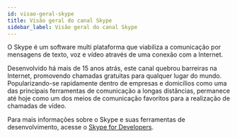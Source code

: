 ```yaml
---
id: visao-geral-skype
title: Visão geral do canal Skype
sidebar_label: Visão geral do canal Skype
---
```


O Skype é um software multi plataforma que viabiliza a comunicação por mensagens de texto, voz e vídeo através de uma conexão com a Internet. 

Desenvolvido há mais de 15 anos atrás, este canal quebrou barreiras na Internet, promovendo chamadas gratuitas para qualquer lugar do mundo. Popularizando-se rapidamente dentro de empresas e domicílios como uma das principais ferramentas de comunicação a longas distâncias, permanece até hoje como um dos meios de comunicação favoritos para a realização de chamadas de vídeo.

Para mais informações sobre o Skype e suas ferramentas de desenvolvimento, acesse o [Skype for Developers](https://dev.skype.com).
